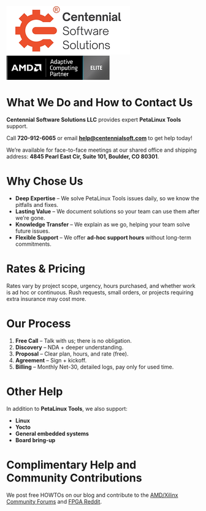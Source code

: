 ![Centennial_Software_Solutions_LLC_Registered_Trademark_Logo.png](Centennial_Software_Solutions_LLC_Registered_Trademark_Logo.png) ![AMD_Elite_ACP_Logo.png](AMD_Elite_ACP_Logo.png)

# What We Do and How to Contact Us

**Centennial Software Solutions LLC** provides expert **PetaLinux Tools** support.

Call **720-912-6065** or email **help@centennialsoft.com** to get help today! 

We’re available for face-to-face meetings at our shared office and shipping address: **4845 Pearl East Cir, Suite 101, Boulder, CO 80301**.

# Why Chose Us

- **Deep Expertise** – We solve PetaLinux Tools issues daily, so we know the pitfalls and fixes.
- **Lasting Value** – We document solutions so your team can use them after we’re gone.
- **Knowledge Transfer** – We explain as we go, helping your team solve future issues.
- **Flexible Support** – We offer **ad-hoc support hours** without long-term commitments.

# Rates & Pricing

Rates vary by project scope, urgency, hours purchased, and whether work is ad hoc or continuous. Rush requests, small orders, or projects requiring extra insurance may cost more.

# Our Process

1. **Free Call** – Talk with us; there is no obligation.
2. **Discovery** – NDA + deeper understanding.
3. **Proposal** – Clear plan, hours, and rate (free).
4. **Agreement** – Sign + kickoff.
5. **Billing** – Monthly Net-30, detailed logs, pay only for used time.

# Other Help

In addition to **PetaLinux Tools**, we also support:

- **Linux**
- **Yocto**
- **General embedded systems**
- **Board bring-up**

# Complimentary Help and Community Contributions
We post free HOWTOs on our blog and contribute to the [AMD/Xilinx Community Forums](https://adaptivesupport.amd.com/s/?language=en_US) and [FPGA Reddit](https://www.reddit.com/r/FPGA/).
